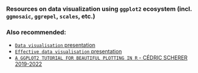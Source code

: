 ### Resources on data visualization using `ggplot2` ecosystem (incl. `ggmosaic`, `ggrepel`, `scales`, etc.)

### Also recommended:
- [`Data visualisation` presentation](https://stats220.earo.me/03-data-vis.html#1)
- [`Effective data visualisation` presentation](https://stats220.earo.me/07-data-vis2.html#1)
- [`A GGPLOT2 TUTORIAL FOR BEAUTIFUL PLOTTING IN R` - CÉDRIC SCHERER 2019-2022](https://www.cedricscherer.com/2019/08/05/a-ggplot2-tutorial-for-beautiful-plotting-in-r/)



